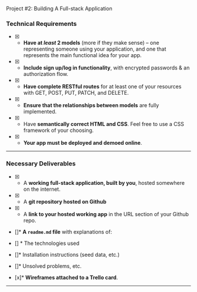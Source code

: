

Project #2: Building A Full-stack Application

### Technical Requirements

- [x] * **Have at _least_ 2 models** (more if they make sense) – one representing someone using your application, and one that represents the main functional idea for your app.

- [x] * **Include sign up/log in functionality**, with encrypted passwords & an authorization flow.

- [x] * **Have complete RESTful routes** for at least one of your resources with GET, POST, PUT, PATCH, and DELETE.

- [x] * **Ensure that the relationships between models** are fully implemented.

- [x] * Have **semantically correct HTML and CSS**. Feel free to use a CSS framework of your choosing.

- [x] * **Your app must be deployed and demoed online**.

---

### Necessary Deliverables

- [x] * A **working full-stack application, built by you**, hosted somewhere on the internet.

- [x] * A **git repository hosted on Github**

- [x] * A **link to your hosted working app** in the URL section of your Github repo.

- []* **A ``readme.md`` file** with explanations of:

 - [] * The technologies used

  - []* Installation instructions (seed data, etc.)

  - []* Unsolved problems, etc.

- [x]* **Wireframes attached to a Trello card**.

---

